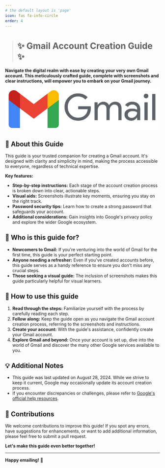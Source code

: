 ```yaml
---
# the default layout is 'page'
icon: fas fa-info-circle
order: 4
---
```


> # ✨ Gmail Account Creation Guide ✨

**Navigate the digital realm with ease by creating your very own Gmail account. This meticulously crafted guide, complete with screenshots and clear instructions, will empower you to embark on your Gmail journey.**

[![Gmail Logo](/media/654d2b1dc618ee11e08b2235_Gmail2020.logo.png)](https://www.google.com/gmail/)

## 📖 About this Guide

This guide is your trusted companion for creating a Gmail account. It's designed with clarity and simplicity in mind, making the process accessible to everyone, regardless of technical expertise.

**Key features:**

* **Step-by-step instructions:**  Each stage of the account creation process is broken down into clear, actionable steps.
* **Visual aids:**  Screenshots illustrate key moments, ensuring you stay on the right track.
* **Password security tips:** Learn how to create a strong password that safeguards your account.
* **Additional considerations:**  Gain insights into Google's privacy policy and explore the wider Google ecosystem.

## 🚀 Who is this guide for?

* **Newcomers to Gmail:**  If you're venturing into the world of Gmail for the first time, this guide is your perfect starting point.
* **Anyone needing a refresher:** Even if you've created accounts before, this guide serves as a handy reference to ensure you don't miss any crucial steps.
* **Those seeking a visual guide:** The inclusion of screenshots makes this guide particularly helpful for visual learners.

## 🎯 How to use this guide

1. **Read through the steps:** Familiarize yourself with the process by carefully reading each step.
2. **Follow along:** Keep the guide open as you navigate the Gmail account creation process, referring to the screenshots and instructions.
3. **Create your account:**  With the guide's assistance, confidently create your Gmail account.
4. **Explore Gmail and beyond:** Once your account is set up, dive into the world of Gmail and discover the many other Google services available to you.

## 💡 Additional Notes

* This guide was last updated on August 28, 2024.  While we strive to keep it current, Google may occasionally update its account creation process.
* If you encounter discrepancies or challenges, please refer to [Google's official help resources](https://support.google.com/).

## 🤝 Contributions

We welcome contributions to improve this guide! If you spot any errors, have suggestions for enhancements, or want to add additional information, please feel free to submit a pull request.

**Let's make this guide even better together!**

---

**Happy emailing!** 🚀


